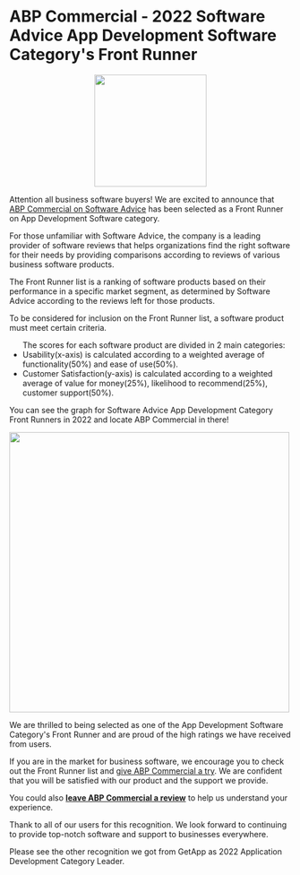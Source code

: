 <h1> ABP Commercial - 2022 Software Advice App Development Software Category's Front Runner </h1>

<center><a href="https://www.softwareadvice.com/app-development/#frontrunners"> <img border="0" src="https://capterra.s3.amazonaws.com/assets/images/gdm-badges/SA_Badge_FrontRunners_2022_FullColor.png" width="200" /> </a></center>

<p>Attention all business software buyers! We are excited to announce that <a href="https://www.softwareadvice.com/app-development/abp-commercial-profile/">ABP Commercial on Software Advice</a> has been selected as a Front Runner on App Development Software category.</p>

<p>For those unfamiliar with Software Advice, the company is a leading provider of software reviews that helps organizations find the right software for their needs by providing comparisons according to reviews of various business software products.</p>

<p>The Front Runner list is a ranking of software products based on their performance in a specific market segment, as determined by Software Advice according to the reviews left for those products.</p>

<p>To be considered for inclusion on the Front Runner list, a software product must meet certain criteria. </p>
<ul>The scores for each software product are divided in 2 main categories:
  <li> Usability(x-axis) is calculated according to a weighted average of functionality(50%) and ease of use(50%).</li>
  <li> Customer Satisfaction(y-axis) is calculated according to a weighted average of value for money(25%), likelihood to recommend(25%), customer support(50%). </li>
  </ul>
  <p> You can see the graph for Software Advice App Development Category Front Runners in 2022 and locate ABP Commercial in there! </p>
<img src="https://software-advice.imgix.net/managed/frontrunner/fr_grid_application_development.jpg?fit=max&w=650&fm=png&auto=format" width="500">
<p>We are thrilled to being selected as one of the App Development Software Category's Front Runner and are proud of the high ratings we have received from users.</p>
  <p>If you are in the market for business software, we encourage you to check out the Front Runner list and <a href="https://commercial.abp.io/">give ABP Commercial a try</a>. We are confident that you will be satisfied with our product and the support we provide.</p>
<p>You could also <a href="https://reviews.softwareadvice.com/new/218224"><b>leave ABP Commercial a review</b></a> to help us understand your experience.</p>

<p>Thank to all of our users for this recognition. We look forward to continuing to provide top-notch software and support to businesses everywhere.</p>


<p> Please see the other recognition we got from GetApp as 2022 Application Development Category Leader.</p>
